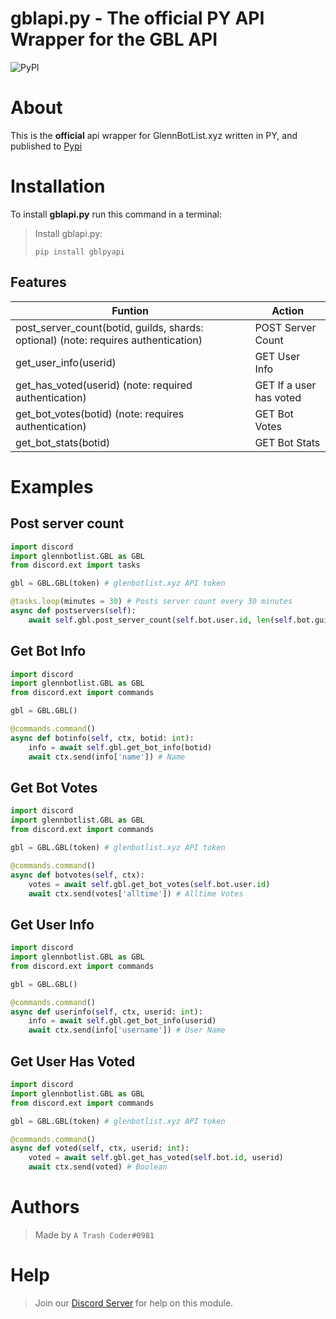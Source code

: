 # gblapi.py - The official PY API Wrapper for the GBL API

![PyPI](https://img.shields.io/pypi/v/gblpyapi?logoColor=237289DA)

# About
This is the **official** api wrapper for GlennBotList.xyz written in PY, and published to [Pypi](https://pypi.org/project/gblpyapi/)

# Installation
To install **gblapi.py** run this command in a terminal:

> Install gblapi.py:
>
>```
>pip install gblpyapi
>```

## Features
Funtion  | Action
------------- | -------------
post_server_count(botid, guilds, shards: optional) (note: requires authentication) | POST Server Count 
get_user_info(userid) | GET User Info
get_has_voted(userid) (note: required authentication) | GET If a user has voted
get_bot_votes(botid) (note: requires authentication) | GET Bot Votes
get_bot_stats(botid) | GET Bot Stats

# Examples
## Post server count

```python
import discord
import glennbotlist.GBL as GBL
from discord.ext import tasks

gbl = GBL.GBL(token) # glenbotlist.xyz API token

@tasks.loop(minutes = 30) # Posts server count every 30 minutes
async def postservers(self):
    await self.gbl.post_server_count(self.bot.user.id, len(self.bot.guilds))

```
## Get Bot Info

```python
import discord
import glennbotlist.GBL as GBL
from discord.ext import commands

gbl = GBL.GBL()

@commands.command()
async def botinfo(self, ctx, botid: int):
    info = await self.gbl.get_bot_info(botid)
    await ctx.send(info['name']) # Name

```
## Get Bot Votes

```python
import discord
import glennbotlist.GBL as GBL
from discord.ext import commands

gbl = GBL.GBL(token) # glenbotlist.xyz API token

@commands.command()
async def botvotes(self, ctx):
    votes = await self.gbl.get_bot_votes(self.bot.user.id)
    await ctx.send(votes['alltime']) # Alltime Votes

```
## Get User Info

```python
import discord
import glennbotlist.GBL as GBL
from discord.ext import commands

gbl = GBL.GBL()

@commands.command()
async def userinfo(self, ctx, userid: int):
    info = await self.gbl.get_bot_info(userid)
    await ctx.send(info['username']) # User Name

```
## Get User Has Voted

```python
import discord
import glennbotlist.GBL as GBL
from discord.ext import commands

gbl = GBL.GBL(token) # glenbotlist.xyz API token

@commands.command()
async def voted(self, ctx, userid: int):
    voted = await self.gbl.get_has_voted(self.bot.id, userid)
    await ctx.send(voted) # Boolean

```

# Authors
> Made by `A Trash Coder#0981`

# Help
> Join our [Discord Server](https://glennbotlist.xyz/discord) for help on this module.